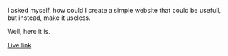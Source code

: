 I asked myself, how could I create a simple website that could be usefull, but instead, make it useless. 

Well, here it is. 

[Live link](https://samslotemaker.github.io/portfolio_jokesite/)
